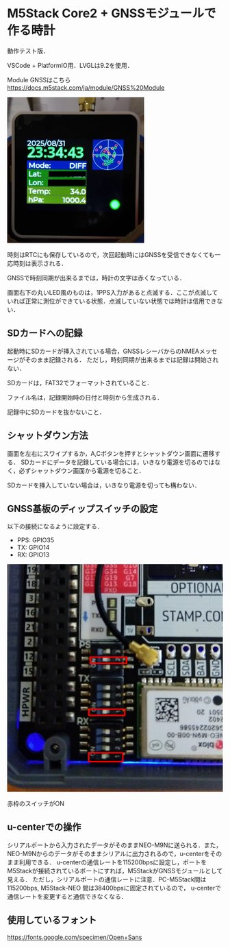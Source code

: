 # M5Stack Core2 + GNSSモジュールで作る時計

動作テスト版．

VSCode + PlatformIO用．LVGLは9.2を使用．

Module GNSSはこちら
https://docs.m5stack.com/ja/module/GNSS%20Module

![SCREEN](screen.png)

時刻はRTCにも保存しているので，次回起動時にはGNSSを受信できなくても一応時刻は表示される．

GNSSで時刻同期が出来るまでは，時計の文字は赤くなっている．

画面右下の丸いLED風のものは，1PPS入力があると点滅する．ここが点滅していれば正常に測位ができている状態．点滅していない状態では時計は信用できない．

## SDカードへの記録

起動時にSDカードが挿入されている場合，GNSSレシーバからのNMEAメッセージがそのまま記録される．
ただし，時刻同期が出来るまでは記録は開始されない．

SDカードは，FAT32でフォーマットされていること．

ファイル名は，記録開始時の日付と時刻から生成される．

記録中にSDカードを抜かないこと．

## シャットダウン方法

画面を左右にスワイプするか，A,Cボタンを押すとシャットダウン画面に遷移する．
SDカードにデータを記録している場合には，いきなり電源を切るのではなく，必ずシャットダウン画面から電源を切ること．

SDカードを挿入していない場合は，いきなり電源を切っても構わない．

## GNSS基板のディップスイッチの設定

以下の接続になるように設定する．

* PPS: GPIO35
* TX: GPIO14
* RX: GPIO13

![DIP-SW](dipsw.png)

赤枠のスイッチがON

## u-centerでの操作

シリアルポートから入力されたデータがそのままNEO-M9Nに送られる．また，NEO-M9Nからのデータがそのままシリアルに出力されるので，u-centerをそのまま利用できる．
u-centerの通信レートを115200bpsに設定し，ポートをM5Stackが接続されているポートにすれば，M5StackがGNSSモジュールとして見える．
ただし，シリアルポートの通信レートに注意．PC-M5Stack間は115200bps, M5Stack-NEO 間は38400bpsに固定されているので，
u-centerで通信レートを変更すると通信できなくなる．

## 使用しているフォント

https://fonts.google.com/specimen/Open+Sans

